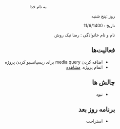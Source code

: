 
<div dir="rtl" align="center">
به نام خدا
</div>
<div dir="rtl" align="right">

روز :پنج شنبه

تاریخ : 11/6/1400

نام و نام خانوادگی   : رضا نیک روش

## فعالیت‌ها
* اضافه کردن media query برای ریسپانسیو کردن پروژه
* اتمام پروژه. [مشاهده](https://quirky-cray-6c1fe3.netlify.app/)
## چالش ها 
* نبود
## برنامه روز بعد
* استراحت
</div>